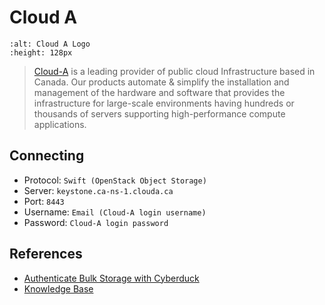 Cloud A
====

```{image} _images/cropped-cloudA_transparent_temp_oldsite1.png
:alt: Cloud A Logo
:height: 128px
```

> [Cloud-A](https://www.clouda.ca/cloud-infrastructure#cloud_servers) is a leading provider of public cloud Infrastructure based in Canada. Our products automate & simplify the installation and management of the hardware and software that provides the infrastructure for large-scale environments having hundreds or thousands of servers supporting high-performance compute applications.

## Connecting

- Protocol: `Swift (OpenStack Object Storage)`
- Server: `keystone.ca-ns-1.clouda.ca`
- Port: `8443`
- Username: `Email (Cloud-A login username)`
- Password: `Cloud-A login password`

## References

- [Authenticate Bulk Storage with Cyberduck](https://www.clouda.ca/blog/general/cyberduck-bulk-storage/)
- [Knowledge Base](http://docs.clouda.ca/bulk-storage/cyberduck)